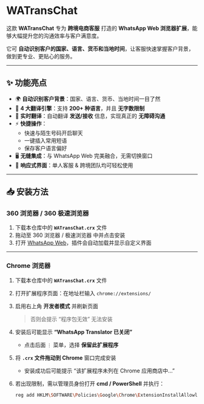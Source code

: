 # WATransChat

这款 **WATransChat** 专为 **跨境电商客服** 打造的 **WhatsApp Web 浏览器扩展**，能够大幅提升您的沟通效率与客户满意度。  

它可 **自动识别客户的国家、语言、货币和当地时间**，让客服快速掌握客户背景，做到更专业、更贴心的服务。  

---

## ✨ 功能亮点

- 🌍 **自动识别客户背景**：国家、语言、货币、当地时间一目了然  
- 🔄 **4 大翻译引擎**：支持 **200+ 种语言**，并且 **无字数限制**  
- 💬 **实时翻译**：自动翻译 **发送/接收** 信息，实现真正的 **无障碍沟通**  
- ⚡ **快捷操作**：
  - 快速与陌生号码开启聊天  
  - 一键插入常用短语  
  - 保存客户语言偏好  
- 🖥️ **无缝集成**：与 WhatsApp Web 完美融合，无需切换窗口  
- 📱 **响应式界面**：单人客服 & 跨境团队均可轻松使用  

---

## 📥 安装方法

### 360 浏览器 / 360 极速浏览器
1. 下载本仓库中的 **`WATransChat.crx`** 文件  
2. 拖动至 360 浏览器 / 极速浏览器 中并点击安装  
3. 打开 [WhatsApp Web](https://web.whatsapp.com/)，插件会自动加载并显示自定义界面  

---

### Chrome 浏览器
1. 下载本仓库中的 **`WATransChat.crx`** 文件  
2. 打开扩展程序页面：在地址栏输入 `chrome://extensions/`  
3. 启用右上角 **开发者模式** 并刷新页面  
   > 否则会提示 “程序包无效” 无法安装  
4. 安装后可能显示 **“WhatsApp Translator 已关闭”**  
   - 点击后面 `⋮` 菜单，选择 **保留此扩展程序**  
5. 将 **`.crx` 文件拖动到 Chrome** 窗口完成安装  
   - 安装成功后可能提示 “该扩展程序未列在 Chrome 应用商店中…”  
6. 若出现限制，需以管理员身份打开 **cmd / PowerShell** 并执行：  

   ```bash
   reg add HKLM\SOFTWARE\Policies\Google\Chrome\ExtensionInstallAllowlist /v 99999 /t reg_sz /d pbkhaffoljcmmdggahffpfdadfndkbdc /f
